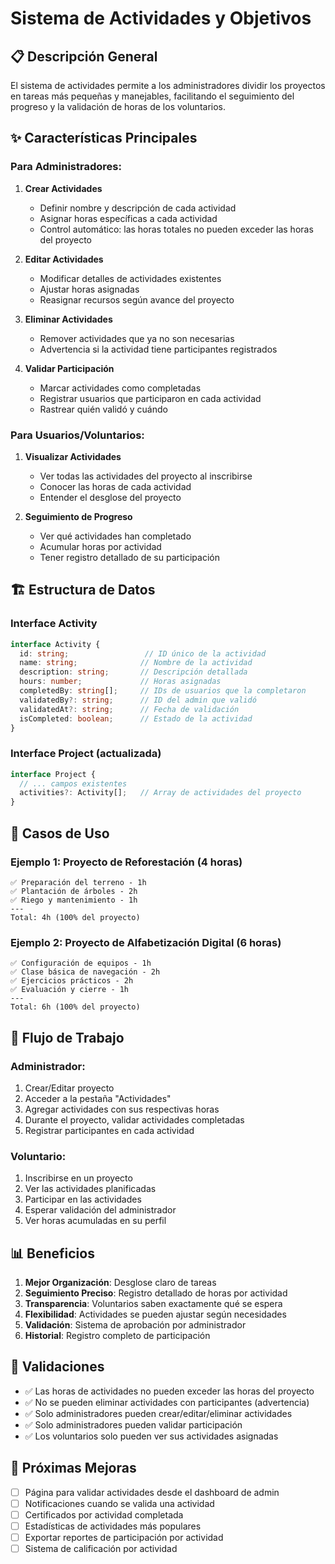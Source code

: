 # Sistema de Actividades y Objetivos

## 📋 Descripción General

El sistema de actividades permite a los administradores dividir los proyectos en tareas más pequeñas y manejables, facilitando el seguimiento del progreso y la validación de horas de los voluntarios.

## ✨ Características Principales

### Para Administradores:

1. **Crear Actividades**
   - Definir nombre y descripción de cada actividad
   - Asignar horas específicas a cada actividad
   - Control automático: las horas totales no pueden exceder las horas del proyecto

2. **Editar Actividades**
   - Modificar detalles de actividades existentes
   - Ajustar horas asignadas
   - Reasignar recursos según avance del proyecto

3. **Eliminar Actividades**
   - Remover actividades que ya no son necesarias
   - Advertencia si la actividad tiene participantes registrados

4. **Validar Participación**
   - Marcar actividades como completadas
   - Registrar usuarios que participaron en cada actividad
   - Rastrear quién validó y cuándo

### Para Usuarios/Voluntarios:

1. **Visualizar Actividades**
   - Ver todas las actividades del proyecto al inscribirse
   - Conocer las horas de cada actividad
   - Entender el desglose del proyecto

2. **Seguimiento de Progreso**
   - Ver qué actividades han completado
   - Acumular horas por actividad
   - Tener registro detallado de su participación

## 🏗️ Estructura de Datos

### Interface Activity
```typescript
interface Activity {
  id: string;                 // ID único de la actividad
  name: string;              // Nombre de la actividad
  description: string;       // Descripción detallada
  hours: number;             // Horas asignadas
  completedBy: string[];     // IDs de usuarios que la completaron
  validatedBy?: string;      // ID del admin que validó
  validatedAt?: string;      // Fecha de validación
  isCompleted: boolean;      // Estado de la actividad
}
```

### Interface Project (actualizada)
```typescript
interface Project {
  // ... campos existentes
  activities?: Activity[];   // Array de actividades del proyecto
}
```

## 🎯 Casos de Uso

### Ejemplo 1: Proyecto de Reforestación (4 horas)
```
✅ Preparación del terreno - 1h
✅ Plantación de árboles - 2h
✅ Riego y mantenimiento - 1h
---
Total: 4h (100% del proyecto)
```

### Ejemplo 2: Proyecto de Alfabetización Digital (6 horas)
```
✅ Configuración de equipos - 1h
✅ Clase básica de navegación - 2h
✅ Ejercicios prácticos - 2h
✅ Evaluación y cierre - 1h
---
Total: 6h (100% del proyecto)
```

## 🔄 Flujo de Trabajo

### Administrador:
1. Crear/Editar proyecto
2. Acceder a la pestaña "Actividades"
3. Agregar actividades con sus respectivas horas
4. Durante el proyecto, validar actividades completadas
5. Registrar participantes en cada actividad

### Voluntario:
1. Inscribirse en un proyecto
2. Ver las actividades planificadas
3. Participar en las actividades
4. Esperar validación del administrador
5. Ver horas acumuladas en su perfil

## 📊 Beneficios

1. **Mejor Organización**: Desglose claro de tareas
2. **Seguimiento Preciso**: Registro detallado de horas por actividad
3. **Transparencia**: Voluntarios saben exactamente qué se espera
4. **Flexibilidad**: Actividades se pueden ajustar según necesidades
5. **Validación**: Sistema de aprobación por administrador
6. **Historial**: Registro completo de participación

## 🔐 Validaciones

- ✅ Las horas de actividades no pueden exceder las horas del proyecto
- ✅ No se pueden eliminar actividades con participantes (advertencia)
- ✅ Solo administradores pueden crear/editar/eliminar actividades
- ✅ Solo administradores pueden validar participación
- ✅ Los voluntarios solo pueden ver sus actividades asignadas

## 🚀 Próximas Mejoras

- [ ] Página para validar actividades desde el dashboard de admin
- [ ] Notificaciones cuando se valida una actividad
- [ ] Certificados por actividad completada
- [ ] Estadísticas de actividades más populares
- [ ] Exportar reportes de participación por actividad
- [ ] Sistema de calificación por actividad
